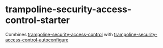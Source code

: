 # trampoline-security-access-control-starter

Combines [trampoline-security-access-control](../trampoline-security-access-control) with [trampoline-security-access-control-autoconfigure](../trampoline-security-access-control-autoconfigure)